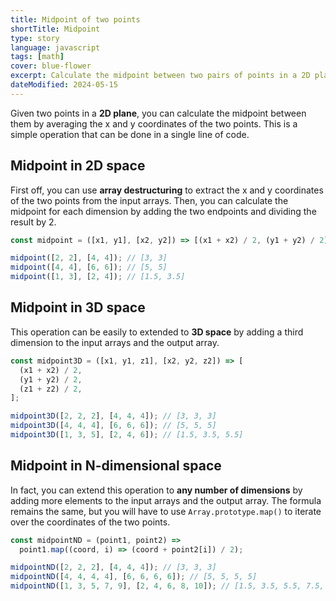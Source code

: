 ```yaml
---
title: Midpoint of two points
shortTitle: Midpoint
type: story
language: javascript
tags: [math]
cover: blue-flower
excerpt: Calculate the midpoint between two pairs of points in a 2D plane, and beyond.
dateModified: 2024-05-15
---
```


Given two points in a **2D plane**, you can calculate the midpoint between them by averaging the x and y coordinates of the two points. This is a simple operation that can be done in a single line of code.

## Midpoint in 2D space

First off, you can use **array destructuring** to extract the x and y coordinates of the two points from the input arrays. Then, you can calculate the midpoint for each dimension by adding the two endpoints and dividing the result by 2.


```js
const midpoint = ([x1, y1], [x2, y2]) => [(x1 + x2) / 2, (y1 + y2) / 2];

midpoint([2, 2], [4, 4]); // [3, 3]
midpoint([4, 4], [6, 6]); // [5, 5]
midpoint([1, 3], [2, 4]); // [1.5, 3.5]
```

## Midpoint in 3D space

This operation can be easily to extended to **3D space** by adding a third dimension to the input arrays and the output array.

```js
const midpoint3D = ([x1, y1, z1], [x2, y2, z2]) => [
  (x1 + x2) / 2,
  (y1 + y2) / 2,
  (z1 + z2) / 2,
];

midpoint3D([2, 2, 2], [4, 4, 4]); // [3, 3, 3]
midpoint3D([4, 4, 4], [6, 6, 6]); // [5, 5, 5]
midpoint3D([1, 3, 5], [2, 4, 6]); // [1.5, 3.5, 5.5]
```

## Midpoint in N-dimensional space

In fact, you can extend this operation to **any number of dimensions** by adding more elements to the input arrays and the output array. The formula remains the same, but you will have to use `Array.prototype.map()` to iterate over the coordinates of the two points.

```js
const midpointND = (point1, point2) =>
  point1.map((coord, i) => (coord + point2[i]) / 2);

midpointND([2, 2, 2], [4, 4, 4]); // [3, 3, 3]
midpointND([4, 4, 4, 4], [6, 6, 6, 6]); // [5, 5, 5, 5]
midpointND([1, 3, 5, 7, 9], [2, 4, 6, 8, 10]); // [1.5, 3.5, 5.5, 7.5, 9.5]
```
